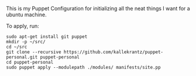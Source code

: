 This is my Puppet Configuration for initializing all the neat things I want for a ubuntu machine.

To apply, run:
```
sudo apt-get install git puppet
mkdir -p ~/src/
cd ~/src
git clone --recursive https://github.com/kallekrantz/puppet-personal.git puppet-personal
cd puppet-personal
sudo puppet apply --modulepath ./modules/ manifests/site.pp
```
